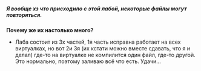 ##### Я вообще хз что присходило с этой лабой, некоторые файлы могут повторяться.
**Почему же их настолько много?**
* Лаба состоит из 3х частей, 1я часть исправна работает на всех виртуалках, но вот 2и 3я (их кстати можно вместе сдавать, что я и делал) где-то на виртуалке не компилится один файл, где-то другой. Это нормально, поэтому заливаю всё что есть. Удачи...
